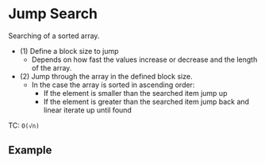 # Jump Search

Searching of a sorted array. 

* (1) Define a block size to jump
  * Depends on how fast the values increase or decrease and the length of the array.
* (2) Jump through the array in the defined block size.
  * In the case the array is sorted in ascending order:
    * If the element is smaller than the searched item jump up
    * If the element is greater than the searched item jump back and linear iterate up until found

TC: ``O(√n)``

## Example

``` javascript

```
